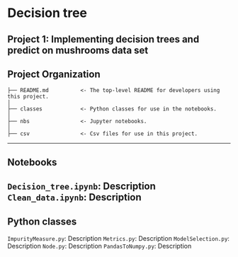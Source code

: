 
Decision tree
==============================
Project 1: Implementing decision trees and predict on mushrooms data set
------------

Project Organization
------------


    ├── README.md          <- The top-level README for developers using this project.
    │
    ├── classes            <- Python classes for use in the notebooks. 
    │
    ├── nbs                <- Jupyter notebooks. 
    │
    ├── csv                <- Csv files for use in this project.
------------

## Notebooks

`Decision_tree.ipynb`: Description
`Clean_data.ipynb`: Description
--------
## Python classes 
`ImpurityMeasure.py`: Description
`Metrics.py`: Description
`ModelSelection.py`: Description
`Node.py`: Description
`PandasToNumpy.py`: Description
